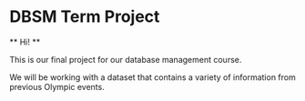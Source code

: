 # DBSM Term Project 
** Hi! ** 

This is our final project for our database management course. 

We will be working with a dataset that contains a variety of information from previous Olympic events. 

